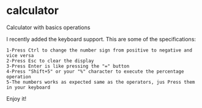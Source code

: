 # calculator
Calculator with basics operations

I recently added the keyboard support. This are some of the specifications:

    1-Press Ctrl to change the number sign from positive to negative and vice versa
    2-Press Esc to clear the display
    3-Press Enter is like pressing the "=" button
    4-Press "Shift+5" or your "%" character to execute the percentage operation
    5-The numbers works as expected same as the operators, jus Press them in your keyboard

Enjoy it!
